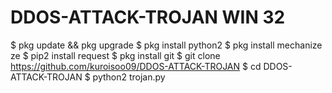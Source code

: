 # DDOS-ATTACK-TROJAN WIN 32

$ pkg update && pkg upgrade
$ pkg install python2
$ pkg install mechanize ze
$ pip2 install request
$ pkg install git
$ git clone https://github.com/kuroisoo09/DDOS-ATTACK-TROJAN
$ cd DDOS-ATTACK-TROJAN
$ python2 trojan.py
